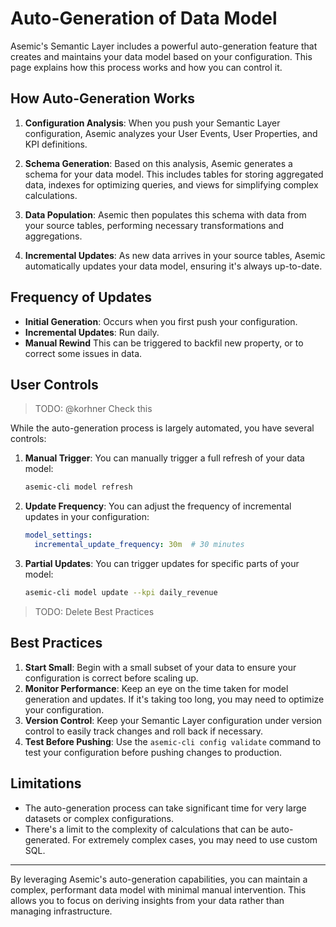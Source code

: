# Auto-Generation of Data Model

Asemic's Semantic Layer includes a powerful auto-generation feature that creates and maintains your data model based on your configuration. This page explains how this process works and how you can control it.

## How Auto-Generation Works

1. **Configuration Analysis**: When you push your Semantic Layer configuration, Asemic analyzes your User Events, User Properties, and KPI definitions.

2. **Schema Generation**: Based on this analysis, Asemic generates a schema for your data model. This includes tables for storing aggregated data, indexes for optimizing queries, and views for simplifying complex calculations.

3. **Data Population**: Asemic then populates this schema with data from your source tables, performing necessary transformations and aggregations.

4. **Incremental Updates**: As new data arrives in your source tables, Asemic automatically updates your data model, ensuring it's always up-to-date.

## Frequency of Updates

- **Initial Generation**: Occurs when you first push your configuration.
- **Incremental Updates**: Run daily.
- **Manual Rewind** This can be triggered to backfil new property, or to correct some issues in data.

## User Controls

> TODO: @korhner Check this

While the auto-generation process is largely automated, you have several controls:

1. **Manual Trigger**: You can manually trigger a full refresh of your data model:
   ```bash
   asemic-cli model refresh
   ```

2. **Update Frequency**: You can adjust the frequency of incremental updates in your configuration:
   ```yaml
   model_settings:
     incremental_update_frequency: 30m  # 30 minutes
   ```

3. **Partial Updates**: You can trigger updates for specific parts of your model:
   ```bash
   asemic-cli model update --kpi daily_revenue
   ```

> TODO: Delete Best Practices
## Best Practices

1. **Start Small**: Begin with a small subset of your data to ensure your configuration is correct before scaling up.
2. **Monitor Performance**: Keep an eye on the time taken for model generation and updates. If it's taking too long, you may need to optimize your configuration.
3. **Version Control**: Keep your Semantic Layer configuration under version control to easily track changes and roll back if necessary.
4. **Test Before Pushing**: Use the `asemic-cli config validate` command to test your configuration before pushing changes to production.

## Limitations

- The auto-generation process can take significant time for very large datasets or complex configurations.
- There's a limit to the complexity of calculations that can be auto-generated. For extremely complex cases, you may need to use custom SQL.

---
By leveraging Asemic's auto-generation capabilities, you can maintain a complex, performant data model with minimal manual intervention. This allows you to focus on deriving insights from your data rather than managing infrastructure.

